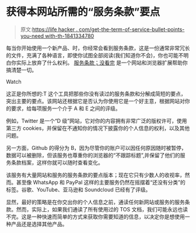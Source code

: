 # 获得本网站所需的“服务条款”要点

> 原文:[https://life hacker . com/get-the-term-of-service-bullet-points-you-need with-th-1841334780](https://lifehacker.com/get-the-terms-of-service-bullet-points-you-need-with-th-1841334780)

每当你开始使用一个新产品、时，你经常会看到服务条款，这是一份通常非常冗长的文件，充满了各种语言，即使你试图全部阅读(我们知道你不会)，你也可能不明白你实际上放弃了什么权利。 [服务条款；没看完](https://tosdr.org/) 是一个网站和浏览器扩展帮助你搞清楚一切。

Watch

这正是你所想的:T 这个工具把那些你没有读过的服务条款和分解成简短的要点，突出主要的要点。该网站还根据它是否认为你使用它是一个好主意，根据网站对你的要求，给每项服务一个介于 A 和 E 之间的评级。

例如，Twitter 是一个“D 级”网站，它对你的内容拥有非常广泛的版权许可，使用第三方 cookies，并保留在不通知你的情况下披露你的个人信息的权利，以及其他问题。

另一方面，Github 的得分为 B，因为尽管你的账户可以因任何原因随时被暂停，数据可以被删除，但该服务也尊重你的浏览器的“不跟踪标题”,并保留了他们的服务条款档案，这样你就可以随时查看变化。

该服务有大量网站和服务的服务条款的要点版本；现在它只有少数人的收视率，然而。甚至像 WhatsApp 和 PayPal 这样的主要服务仍然在摇摆着“还没有分类”的标签。谷歌、YouTube、亚马逊和 Soundcloud 已经有了评级。

显然，最好的策略是在你交出你的个人信息之前，通读任何新网站或服务的服务条款。然而，实际上，如果我们通读了所有使用过的 TOS 文档，我们可能永远也读不完。这是一种快速而简单的方式来获取你需要知道的信息，以决定你是想使用一种产品还是选择其他产品。